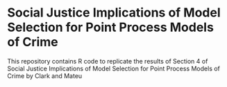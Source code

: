 # Social Justice Implications of Model Selection for Point Process Models of Crime

This repository contains R code to replicate the results of Section 4 of Social Justice Implications of Model Selection for Point Process Models of Crime by Clark and Mateu
